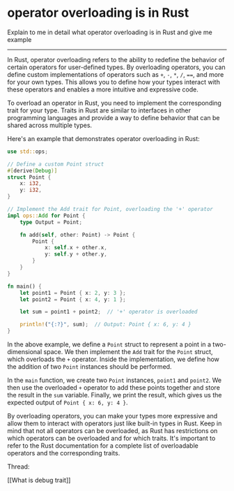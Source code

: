 # operator overloading is in Rust

Explain to me in detail what operator overloading is in Rust and give me example

___


In Rust, operator overloading refers to the ability to redefine the behavior of certain operators for user-defined types. By overloading operators, you can define custom implementations of operators such as `+`, `-`, `*`, `/`, `==`, and more for your own types. This allows you to define how your types interact with these operators and enables a more intuitive and expressive code.

To overload an operator in Rust, you need to implement the corresponding trait for your type. Traits in Rust are similar to interfaces in other programming languages and provide a way to define behavior that can be shared across multiple types.

Here's an example that demonstrates operator overloading in Rust:

```rust
use std::ops;

// Define a custom Point struct
#[derive(Debug)]
struct Point {
    x: i32,
    y: i32,
}

// Implement the Add trait for Point, overloading the '+' operator
impl ops::Add for Point {
    type Output = Point;

    fn add(self, other: Point) -> Point {
        Point {
            x: self.x + other.x,
            y: self.y + other.y,
        }
    }
}

fn main() {
    let point1 = Point { x: 2, y: 3 };
    let point2 = Point { x: 4, y: 1 };

    let sum = point1 + point2;  // '+' operator is overloaded

    println!("{:?}", sum);  // Output: Point { x: 6, y: 4 }
}
```

In the above example, we define a `Point` struct to represent a point in a two-dimensional space. We then implement the `Add` trait for the `Point` struct, which overloads the `+` operator. Inside the implementation, we define how the addition of two `Point` instances should be performed.

In the `main` function, we create two `Point` instances, `point1` and `point2`. We then use the overloaded `+` operator to add these points together and store the result in the `sum` variable. Finally, we print the result, which gives us the expected output of `Point { x: 6, y: 4 }`.

By overloading operators, you can make your types more expressive and allow them to interact with operators just like built-in types in Rust. Keep in mind that not all operators can be overloaded, as Rust has restrictions on which operators can be overloaded and for which traits. It's important to refer to the Rust documentation for a complete list of overloadable operators and the corresponding traits.


Thread:

[[What is debug trait]]